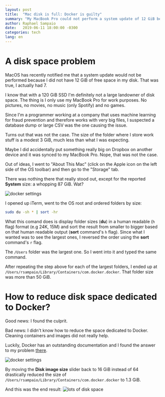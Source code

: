 ```yaml
---
layout: post
title:  "Mac disk is full: Docker is guilty"
summary: "My MacBook Pro could not perform a system update of 12 GiB because of lack of space in the system. Turns out Docker for Mac was the culprit."
author: Raphael Sampaio
date:   2019-06-11 18:00:00 -0300
categories: tech
lang: en
---
```


# A disk space problem

MacOS has recently notified me that a system update would not be performed because I did not have 12 GiB of free space in my disk. That was true, I actually had 7.

I know that with a 120 GiB SSD I'm definitely not a large landowner of disk space. The thing is I only use my MacBook Pro for work purposes. No pictures, no movies, no music (only Spotify) and no games. 

Since I'm a programmer working at a company that uses machine learning for fraud prevention and therefore works with very big files, I suspected a database dump or large CSV was the one causing the issue.

Turns out that was not the case. The size of the folder where I store work stuff is a modest 3 GiB, much less than what I was expecting.

Maybe I did accidentally put something really big on Dropbox on another device and it was synced to my MacBook Pro. Nope, that was not the case.

Out of ideas, I went to "About This Mac" (click on the Apple icon on the left side of the OS toolbar) and then go to the "Storage" tab. 

There was nothing there that really stood out, except for the reported **System** size: a whopping 87 GiB. Wat?

<img alt='docker settings' class='center' class="center" src="https://s3-us-west-2.amazonaws.com/raphaelsampaio.com/wat.jpg">

I opened up iTerm, went to the OS root and ordered folders by size:

```bash
sudo du -sh * | sort -hr
```

What this comand does is display folder sizes (**du**) in a human readable (`h` flag) format (e.g 24K, 15M) and sort the result from smaller to bigger based on that human readable output (**sort** command's `h` flag). Since what I wanted was to see the largest ones, I reversed the order using the **sort** command's `r` flag.

The `/Users` folder was the largest one. So I went into it and typed the same command.

After repeating the step above for each of the largest folders, I ended up at ```/Users/rsampaio/Library/Containers/com.docker.docker```. That folder size was more than 50 GiB.

# How to reduce disk space dedicated to Docker?

Good news: I found the culprit. 

Bad news: I didn't know how to reduce the space dedicated to Docker. Cleaning containers and images did not really help.

Luckily, Docker has an outstanding documentation and I found the answer to my problem [there](https://docs.docker.com/docker-for-mac/space/).

<img alt='docker settings' class='center' src="https://s3-us-west-2.amazonaws.com/raphaelsampaio.com/docker-disk-space-slide.png">

By moving the **Disk image size** slider back to 16 GiB instead of 64 drastically reduced the size of ```/Users/rsampaio/Library/Containers/com.docker.docker``` to 1.3 GiB.

And this was the end result:
<img alt='lots of disk space' class='center' src="https://s3-us-west-2.amazonaws.com/raphaelsampaio.com/after-reducing-docker-disk-space.png">
